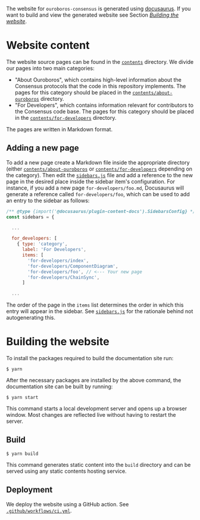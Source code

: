 The website for `ouroboros-consensus` is generated using [docusaurus](https://docusaurus.io/). If you want to build and view the generated website see Section [_Building the website_](#building-the-website).

# Website content

The website source pages can be found in the [`contents`](./contents) directory. We divide our pages into two main categories:

- "About Ouroboros", which contains high-level information about the Consensus protocols that the code in this repository implements. The pages for this category should be placed in the [`contents/about-ouroboros`](./contents/about-ouroboros) directory.
- "For Developers", which contains information relevant for contributors to the Consensus code base. The pages for this category should be placed in the [`contents/for-developers`](./contents/for-developers) directory.

The pages are written in Markdown format.

## Adding a new page

To add a new page create a Markdown file inside the appropriate directory (either [`contents/about-ouroboros`](./contents/about-ouroboros) or [`contents/for-developers`](./contents/for-developers) depending on the category). Then edit the [`sidebars.js`](./sidebars.js) file and add a reference to the new page in the desired place inside the sidebar item's configuration. For instance, if you add a new page `for-developers/foo.md`, Docusaurus will generate a reference called `for-developers/foo`, which can be used to add an entry to the sidebar as follows:

```javascript
/** @type {import('@docusaurus/plugin-content-docs').SidebarsConfig} */
const sidebars = {

  ...

  for_developers: [
    { type: 'category',
      label: 'For Developers',
      items: [
        'for-developers/index',
        'for-developers/ComponentDiagram',
        'for-developers/foo', // <--- Your new page
        'for-developers/ChainSync',
      ]

  ...
```

The order of the page in the `items` list determines the order in which this entry will appear in the sidebar. See [`sidebars.js`](./sidebars.js) for the rationale behind not autogenerating this.

# Building the website

To install the packages required to build the documentation site run:

```
$ yarn
```

After the necessary packages are installed by the above command, the
documentation site can be built by running:

```
$ yarn start
```

This command starts a local development server and opens up a browser window. Most changes are reflected live without having to restart the server.

## Build

```
$ yarn build
```

This command generates static content into the `build` directory and can be served using any static contents hosting service.

## Deployment

We deploy the website using a GitHub action. See [`.github/workflows/ci.yml`](../../.github/workflows/ci.yml).
